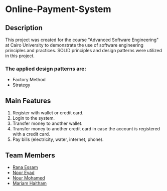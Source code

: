 # Online-Payment-System

## Description
This project was created for the course "Advanced Software Engineering" at Cairo University to demonstrate the use of software engineering principles and practices.
SOLID principles and design patterns were utilized in this project.

### The applied design patterns are:
- Factory Method
- Strategy


## Main Features
1. Register with wallet or credit card.
2. Login to the system.
3. Transfer money to another wallet.
4. Transfer money to another credit card in case the account is registered with a credit card.
5. Pay bills (electricity, water, internet, phone).

## Team Members
- [Rana Essam](ranaessam03@gmail.com)
- [Noor Eyad](nooreyadd39@gmail.com)
- [Nour Mohamed](nourmuhammad835@gamil.com)
- [Mariam Haitham](haithammariam36@gmail.com)


